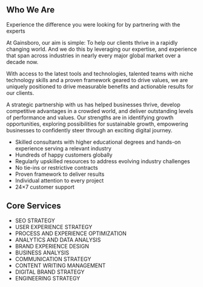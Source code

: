 
## Who We Are
Experience the difference you were looking for by partnering with the experts

At Gainsboro, our aim is simple: To help our clients thrive in a rapidly changing world. And we do this by leveraging our expertise, and experience that span across industries in nearly every major global market over a decade now.

With access to the latest tools and technologies, talented teams with niche technology skills and a proven framework geared to drive values, we are uniquely positioned to drive measurable benefits and actionable results for our clients.

A strategic partnership with us has helped businesses thrive, develop
competitive advantages in a crowded world, and deliver outstanding levels of
performance and values. Our strengths are in identifying growth opportunities,
exploring possibilities for sustainable growth, empowering businesses to
confidently steer through an exciting digital journey.
<ul>
<li>Skilled consultants with higher educational degrees and hands-on experience serving a relevant industry</li>
<li>Hundreds of happy customers globally</li>
<li>Regularly upskilled resources to address evolving industry challenges</li>
<li>No tie-ins or restrictive contracts</li>
<li>Proven framework to deliver results</li>
<li>Individual attention to every project</li>
<li>24×7 customer support</li>
</ul>

## Core Services
<ul>
<li>SEO STRATEGY</li>
<li>USER EXPERIENCE STRATEGY</li>
<li>PROCESS AND EXPERIENCE OPTIMIZATION</li>
<li>ANALYTICS AND DATA ANALYSIS</li>
<li>BRAND EXPERIENCE DESIGN</li>
<li>BUSINESS ANALYSIS</li>
<li>COMMUNICATION STRATEGY</li>
<li>CONTENT WRITING MANAGEMENT</li>
<li>DIGITAL BRAND STRATEGY</li>
<li>ENGINEERING STRATEGY</li>
</ul>
